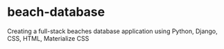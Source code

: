 # beach-database

Creating a full-stack beaches database application using Python, Django, CSS, HTML, Materialize CSS
